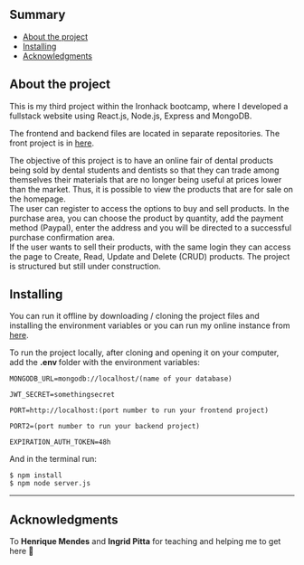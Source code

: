 ## Summary 
- [About the project](#about)
- [Installing](#installing)
- [Acknowledgments](#acknowledgments)

## About the project
This is my third project within the Ironhack bootcamp, where I developed a fullstack website using React.js, Node.js, Express and MongoDB. 

The frontend and backend files are located in separate repositories. The front project is in [here](https://github.com/michaloumen/project3-frontend).

The objective of this project is to have an online fair of dental products being sold by dental students and dentists so that they can trade among themselves their materials that are no longer being useful at prices lower than the market. Thus, it is possible to view the products that are for sale on the homepage. <br>
The user can register to access the options to buy and sell products. In the purchase area, you can choose the product by quantity, add the payment method (Paypal), enter the address and you will be directed to a successful purchase confirmation area. <br>
If the user wants to sell their products, with the same login they can access the page to Create, Read, Update and Delete (CRUD) products. The project is structured but still under construction.

## Installing
You can run it offline by downloading / cloning the project files and installing the environment variables or you can run my online instance from [here](https://admiring-lumiere-653e19.netlify.app/).

To run the project locally, after cloning and opening it on your computer, add the <b>.env </b>folder with the environment variables:

    MONGODB_URL=mongodb://localhost/(name of your database)

    JWT_SECRET=somethingsecret

    PORT=http://localhost:(port number to run your frontend project)

    PORT2=(port number to run your backend project)

    EXPIRATION_AUTH_TOKEN=48h

And in the terminal run: 

    $ npm install 
    $ npm node server.js

----------------------------
## Acknowledgments 
To **Henrique Mendes** and **Ingrid Pitta** for teaching and helping me to get here 💖
